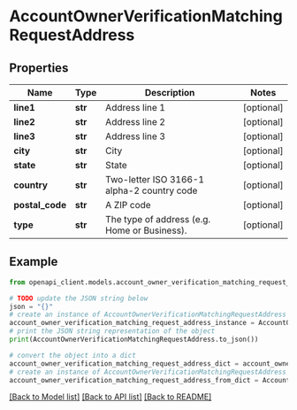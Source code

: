 # AccountOwnerVerificationMatchingRequestAddress


## Properties

Name | Type | Description | Notes
------------ | ------------- | ------------- | -------------
**line1** | **str** | Address line 1 | [optional] 
**line2** | **str** | Address line 2 | [optional] 
**line3** | **str** | Address line 3 | [optional] 
**city** | **str** | City | [optional] 
**state** | **str** | State | [optional] 
**country** | **str** | Two-letter ISO 3166-1 alpha-2 country code | [optional] 
**postal_code** | **str** | A ZIP code | [optional] 
**type** | **str** | The type of address (e.g. Home or Business). | [optional] 

## Example

```python
from openapi_client.models.account_owner_verification_matching_request_address import AccountOwnerVerificationMatchingRequestAddress

# TODO update the JSON string below
json = "{}"
# create an instance of AccountOwnerVerificationMatchingRequestAddress from a JSON string
account_owner_verification_matching_request_address_instance = AccountOwnerVerificationMatchingRequestAddress.from_json(json)
# print the JSON string representation of the object
print(AccountOwnerVerificationMatchingRequestAddress.to_json())

# convert the object into a dict
account_owner_verification_matching_request_address_dict = account_owner_verification_matching_request_address_instance.to_dict()
# create an instance of AccountOwnerVerificationMatchingRequestAddress from a dict
account_owner_verification_matching_request_address_from_dict = AccountOwnerVerificationMatchingRequestAddress.from_dict(account_owner_verification_matching_request_address_dict)
```
[[Back to Model list]](../README.md#documentation-for-models) [[Back to API list]](../README.md#documentation-for-api-endpoints) [[Back to README]](../README.md)


